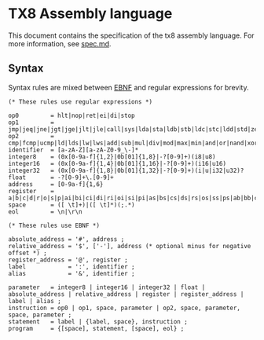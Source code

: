 # TX8 Assembly language

This document contains the specification of the tx8 assembly language.
For more information, see [spec.md](spec.md).

## Syntax

Syntax rules are mixed between [EBNF](https://en.wikipedia.org/wiki/Extended_Backus%E2%80%93Naur_form) and regular expressions for brevity.

```plain
(* These rules use regular expressions *)

op0         = hlt|nop|ret|ei|di|stop
op1         = jmp|jeq|jne|jgt|jge|jlt|jle|call|sys|lda|sta|ldb|stb|ldc|stc|ldd|std|zero|push|pop|inc|dec|abs|sign|not|finc|fdec|fabs|fsign|sin|cos|tan|asin|acos|atan|sqrt|exp|log|log2|log10|rand|rseed|itf|fti|utf|ftu
op2         = cmp|fcmp|ucmp|ld|lds|lw|lws|add|sub|mul|div|mod|max|min|and|or|nand|xor|slr|sar|sll|ror|rol|set|clr|tgl|test|fadd|fsub|fmul|fdiv|fmod|fmax|fmin|atan2|pow|uadd|usub|umul|udiv|umod|umax|umin
identifier  = [a-zA-Z][a-zA-Z0-9_\-]*
integer8    = (0x[0-9a-f]{1,2}|0b[01]{1,8}|-?[0-9]+)(i8|u8)
integer16   = (0x[0-9a-f]{1,4}|0b[01]{1,16}|-?[0-9]+)(i16|u16)
integer32   = (0x[0-9a-f]{1,8}|0b[01]{1,32}|-?[0-9]+)(i|u|i32|u32)?
float       = -?[0-9]+\.[0-9]+
address     = [0-9a-f]{1,6}
register    = a|b|c|d|r|o|s|p|ai|bi|ci|di|ri|oi|si|pi|as|bs|cs|ds|rs|os|ss|ps|ab|bb|cb|db|rb|ob|sb|pb|A|B|C|D|R|O|S|P|AI|BI|CI|DI|RI|OI|SI|PI|AS|BS|CS|DS|RS|OS|SS|PS|AB|BB|CB|DB|RB|OB|SB|PB|Ai|Bi|Ci|Di|Ri|Oi|Si|Pi|As|Bs|Cs|Ds|Rs|Os|Ss|Ps|Ab|Bb|Cb|Db|Rb|Ob|Sb|Pb
space       = ([ \t]+)|([ \t]*)(;.*)
eol         = \n|\r\n

(* These rules use EBNF *)

absolute_address = '#', address ;
relative_address = '$', ['-'], address (* optional minus for negative offset *) ;
register_address = '@', register ;
label            = ':', identifier ;
alias            = '&', identifier ;

parameter   = integer8 | integer16 | integer32 | float | absolute_address | relative_address | register | register_address | label | alias ;
instruction = op0 | op1, space, parameter | op2, space, parameter, space, parameter ;
statement   = label | {label, space}, instruction ;
program     = {[space], statement, [space], eol} ;
```
